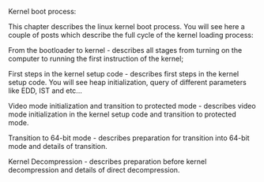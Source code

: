 Kernel boot process:

This chapter describes the linux kernel boot process. You will see here a couple of posts which describe the full cycle of the kernel loading process:

From the bootloader to kernel - describes all stages from turning on the computer to running the first instruction of the kernel;

First steps in the kernel setup code - describes first steps in the kernel setup code. You will see heap initialization, query of different parameters like EDD, IST and etc...

Video mode initialization and transition to protected mode - describes video mode initialization in the kernel setup code and transition to protected mode.

Transition to 64-bit mode - describes preparation for transition into 64-bit mode and details of transition.

Kernel Decompression - describes preparation before kernel decompression and details of direct decompression.

